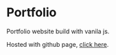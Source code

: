 # Portfolio

Portfolio website build with vanila js.

Hosted with github page, [click here](https://suhelmakkad.github.io/portfolio/index.html).
